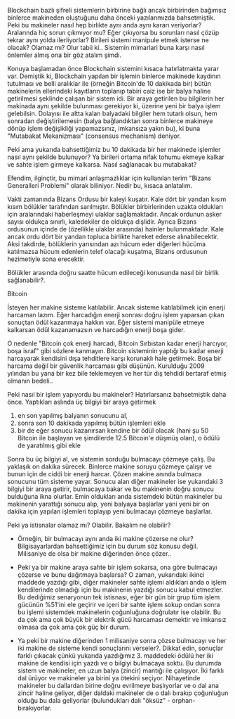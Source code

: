 


Blockchain bazlı şifreli sistemlerin birbirine bağlı ancak birbirinden bağımsız binlerce makineden oluştuğunu daha önceki yazılarımızda bahsetmiştik. Peki bu makineler nasıl hep birlikte aynı anda aynı kararı veriyorlar? Aralarında hiç sorun çıkmıyor mu? Eğer çıkıyorsa bu sorunları nasıl çözüp tekrar aynı yolda ilerliyorlar? Birileri sistemi manipule etmek isterse ne olacak? Olamaz mı? Olur tabii ki.. Sistemin mimarlari buna karşı nasıl önlemler almış ona bir göz atalım şimdi. 



Konuya başlamadan önce Blockchain sistemini kısaca hatırlatmakta yarar var. Demiştik ki, Blockchain yapılan bir işlemin binlerce makinede kaydının tutulması ve belli aralıklar ile (örneğin Bitcoin'de 10 dakikada bir) bütün makinelerin ellerindeki kayıtların toplanıp tabiri caiz ise bir balya haline getirilmesi şeklinde çalışan bir sistem idi. Bir araya getirilen bu bilgilerin her makinada aynı şekilde bulunması gerekiyor ki, üzerine yeni bir balya işlem gelebilsin. Dolayısı ile altta kalan balyadaki bilgiler hem tutarlı olsun, hem sonradan değiştirilemesin (balya bağlandıktan sonra binlerce makineye dönüp işlem değişikliği yapamazsınız, imkansıza yakın bu), ki buna "Mutabakat Mekanizması" (consensus mechanism) deniyor. 

Peki ama yukarıda bahsettiğimiz bu 10 dakikada bir her makinede işlemler nasıl aynı şekilde bulunuyor? Ya birileri ortama nifak tohumu ekmeye kalkar ve sahte işlem girmeye kalkarsa. Nasıl sağlanacak bu mutabakat?



Efendim, ilginçtir, bu mimari anlaşmazlıklar için kullanılan terim "Bizans Generalleri Problemi" olarak biliniyor. Nedir bu, kısaca anlatalım. 

Vakti zamanında Bizans Ordusu bir kaleyi kuşatır. Kale dört bir yandan kısım kısım bölükler tarafından sarılmıştır. Bölükler birbirlerinden uzakta oldukları için aralarındaki haberleşmeyi ulaklar sağlamaktadır. Ancak ordunun asker sayısı oldukça sınırlı, kaledekiler de oldukça dişlidir. Ayrıca Bizans ordusunun içinde de (özellikle ulaklar arasında) hainler bulunmaktadır. Kale ancak ordu dört bir yandan topluca birlikte hareket ederse alınabilecektir. Aksi takdirde, bölüklerin yarısından azı hücum eder diğerleri hücüma katılmazsa hücum edenlerin telef olacağı kuşatma, Bizans ordusunun hezimetiyle sona erecektir. 

Bölükler arasında doğru saatte hücum edileceği konusunda nasıl bir birlik sağlanabilir?. 




Bitcoin

İsteyen her makine sisteme katılabilir. Ancak sisteme katılabilmek için enerji harcaman lazım. Eğer harcadığın enerji sonrası doğru işlem yaparsan çıkan sonuçtan ödül kazanmaya hakkın var. Eğer sistemi manipüle etmeye kalkarsan ödül kazanamazsın ve harcadığın enerji boşa gider. 

O nedenle "Bitcoin çok enerji harcadı, Bitcoin Sırbıstan kadar enerji harcıyor, boşa israf" gibi sözlere kanmayın. Bitcoin sisteminin yaptığı bu kadar enerji harcayarak kendisini dışa tehditlere karşı korunaklı hale getirmek. Boşa bir harcama değil bir güvenlik harcaması gibi düşünün. Kurulduğu 2009 yılından bu yana bir kez bile teklemeyen ve her tür dış tehdidi bertaraf etmiş olmanın bedeli.. 

Peki nasıl bir işlem yapıyordu bu makineler? Hatırlarsanız bahsetmiştik daha önce. Yaptıkları aslında üç bilgiyi bir araya getirmek

1. en son yapılmış balyanın sonucunu al,
2. sonra son 10 dakikada yapılmış bütün işlemleri ekle
3. bir de eğer sonucu kazanırsan kendine bir ödül olacak (hani şu 50 Bitcoin ile başlayan ve şimdilerde 12.5 Bitcoin'e düşmüş olan), o ödülü de yaratılmış gibi ekle

Sonra bu üç bilgiyi al, ve sistemin sorduğu bulmacayı çözmeye çalış. Bu yaklaşık on dakika sürecek. Binlerce makine soruyu çözmeye çalışır ve bunun için de ciddi bir enerji harcar.  Çözen makine anında bulmaca sonucunu tüm sisteme yayar. Sonucu alan diğer makineler ise yukarıdaki 3 bilgiyi bir araya getirir, bulmacaya bakar ve bu makinenin doğru sonucu bulduğuna ikna olurlar.  Emin oldukları anda sistemdeki bütün makineler bu makinenin yarattığı sonucu alıp, yeni balyaya başlarlar yani yeni bir on dakika için yapılan işlemleri toplayıp yeni bulmacayı çözmeye başlarlar.

Peki ya istisnalar olamaz mı? Olabilir. Bakalım ne olabilir?

* Örneğin, bir bulmacayı aynı anda iki makine çözerse ne olur? Bilgisayarlardan bahsettiğimiz için bu durum söz konusu değil. Milisaniye de olsa bir makine diğerinden önce çözer.. 

* Peki ya bir makine araya sahte bir işlem sokarsa, ona göre bulmacayı çözerse ve bunu dağıtmaya başlarsa? O zaman, yukarıdaki ikinci maddede yazdığı gibi, diğer makineler sahte işlemi aldıkları anda o işlem kendilerinde olmadığı için bu makinenin yazdığı sonucu kabul etmezler. Bu dediğimiz senaryonun tek istisnası, eğer bir gün bir grup tüm işlem gücünün %51'ini ele geçirir ve içeri bir sahte işlem sokup ondan sonra bu işlemi sistemdek makinelerin çoğunluğuna doğrulatır ise olabilir. Bu da çok ama çok büyük bir elektrik gücü harcaması demektir ve imkansız olmasa da çok ama çok güç bir durum. 

* Ya peki bir makine diğerinden 1 milisaniye sonra çözse bulmacayı ve her iki makine de sisteme kendi sonuçlarını verseler?. Dikkat edin, sonuçlar farklı çıkacak çünkü yukarıda yazdığımız 3. maddedeki ödülü her iki makine de kendisi için yazdı ve o bilgiyi bulmacaya soktu. Bu durumda sistem ve makineler, en uzun balya (zincir) mantığı ile çalışıyor. İki farklı dal ürüyor ve makineler ya birini ya ötekini seçiyor. Nihayetinde makineler bu dallardan birine doğru evrilmeye başlıyorlar ve o dal ana zincir haline geliyor, diğer daldaki makineler de o dalı bırakıp çoğunluğun olduğu bu dala geliyorlar (bulundukları dalı "öksüz" - orphan- bırakıyorlar. 
